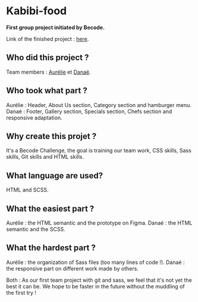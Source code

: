 # Kabibi-food
**First group project initiated by Becode.**

Link of the finished project : [here](https://da-nae.github.io/Kabibi-food/).

## **Who did this project ?**

Team members : [Aurélie](https://github.com/Avanhellemont) et [Danaé](https://github.com/Da-nae).

## **Who took what part ?**

Aurélie : Header, About Us section, Category section and hamburger menu.
Danaé : Footer, Gallery section, Specials section, Chefs section and responsive adaptation.

## **Why create this projet ?**

It's a Becode Challenge, the goal is training our team work, CSS skills, Sass skills, Git skills and HTML skills.

## **What language are used?**

HTML and SCSS.

## **What the easiest part ?**

Aurélie : the HTML semantic and the prototype on Figma.
Danaé : the HTML semantic and the SCSS.

## **What the hardest part ?**

Aurélie : the organization of Sass files (too many lines of code !).
Danaé : the responsive part on different work made by others.

Both : As our first team project with git and sass, we feel that it's not yet the best it can be. We hope to be faster in the future without the muddling of the first try ! 
